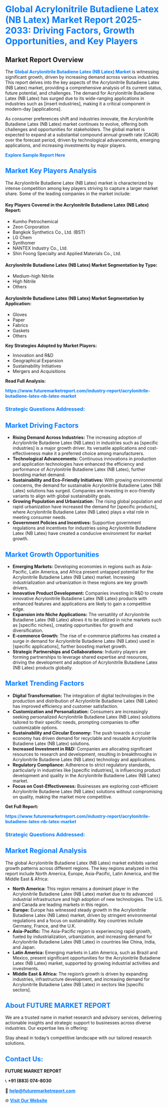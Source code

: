 <h1 style="color: #007BFF;">Global Acrylonitrile Butadiene Latex (NB Latex) Market Report 2025-2033: Driving Factors, Growth Opportunities, and Key Players</h1>

<section id="overview">
<h2>Market Report Overview</h2>
<p>The <a href="https://www.futuremarketreport.com/industry-report/acrylonitrile-butadiene-latex-nb-latex-market" style="color: #007BFF; text-decoration: none;"><strong>Global Acrylonitrile Butadiene Latex (NB Latex) Market</strong></a> is witnessing significant growth, driven by increasing demand across various industries. This report delves into the key aspects of the Acrylonitrile Butadiene Latex (NB Latex) market, providing a comprehensive analysis of its current status, future potential, and challenges. The demand for Acrylonitrile Butadiene Latex (NB Latex) has surged due to its wide-ranging applications in industries such as [insert industries], making it a critical component in modern-day [applications].</p>
<p>As consumer preferences shift and industries innovate, the Acrylonitrile Butadiene Latex (NB Latex) market continues to evolve, offering both challenges and opportunities for stakeholders. The global market is expected to expand at a substantial compound annual growth rate (CAGR) over the forecast period, driven by technological advancements, emerging applications, and increasing investments by major players.</p>
</section>

<section id="overview">
<p><a href="https://www.futuremarketreport.com/request-sample/reportId=41453" style="color: #007BFF; text-decoration: none;"><strong>Explore Sample Report Here</strong></a></p>
</section>

<section id="key-players">
<h2 style="color: #007BFF;">Market Key Players Analysis</h2>
<p>The Acrylonitrile Butadiene Latex (NB Latex) market is characterized by intense competition among key players striving to capture a larger market share. Some of the leading companies in the market include:</p>
<h4>Key Players Covered in the Acrylonitrile Butadiene Latex (NB Latex) Report:</h4>
<ul><li>Kumho Petrochemical</li><li>Zeon Corporation</li><li>Bangkok Synthetics Co., Ltd. (BST)</li><li>LG Chem</li><li>Synthomer</li><li>NANTEX Industry Co., Ltd.</li><li>Shin Foong Specialty and Applied Materials Co., Ltd.</li></ul>
<h4>Acrylonitrile Butadiene Latex (NB Latex) Market Segmentation by Type:</h4>
<ul><li>Medium-high Nitrile</li><li>High Nitrile</li><li>Others</li></ul>

<h4>Acrylonitrile Butadiene Latex (NB Latex) Market Segmentation by Application:</h4>
<ul><li>Gloves</li><li>Paper</li><li>Fabrics</li><li>Gaskets</li><li>Others</li></ul>
<p><strong>Key Strategies Adopted by Market Players:</strong></p>
<ul>
<li>Innovation and R&D</li>
<li>Geographical Expansion</li>
<li>Sustainability Initiatives</li>
<li>Mergers and Acquisitions</li>
</ul>
</section>

<section>
<p><strong>Read Full Analysis: </strong></p><a href="https://www.futuremarketreport.com/industry-report/acrylonitrile-butadiene-latex-nb-latex-market" style="color: #007BFF; text-decoration: none;"><strong>https://www.futuremarketreport.com/industry-report/acrylonitrile-butadiene-latex-nb-latex-market</strong></a>
<h3 style="color: #007BFF;">Strategic Questions Addressed:</h3>
</section>

<section id="driving-factors">
<h2 style="color: #007BFF;">Market Driving Factors</h2>
<ul>
<li><strong>Rising Demand Across Industries:</strong> The increasing adoption of Acrylonitrile Butadiene Latex (NB Latex) in industries such as [specific industries] is a major growth driver. Its versatile applications and cost-effectiveness make it a preferred choice among manufacturers.</li>
<li><strong>Technological Advancements:</strong> Continuous innovations in production and application technologies have enhanced the efficiency and performance of Acrylonitrile Butadiene Latex (NB Latex), further boosting market demand.</li>
<li><strong>Sustainability and Eco-Friendly Initiatives:</strong> With growing environmental concerns, the demand for sustainable Acrylonitrile Butadiene Latex (NB Latex) solutions has surged. Companies are investing in eco-friendly variants to align with global sustainability goals.</li>
<li><strong>Growing Population and Urbanization:</strong> The rising global population and rapid urbanization have increased the demand for [specific products], where Acrylonitrile Butadiene Latex (NB Latex) plays a vital role in meeting consumer needs.</li>
<li><strong>Government Policies and Incentives:</strong> Supportive government regulations and incentives for industries using Acrylonitrile Butadiene Latex (NB Latex) have created a conducive environment for market growth.</li>
</ul>
</section>

<section id="growth-opportunities">
<h2 style="color: #007BFF;">Market Growth Opportunities</h2>
<ul>
<li><strong>Emerging Markets:</strong> Developing economies in regions such as Asia-Pacific, Latin America, and Africa present untapped potential for the Acrylonitrile Butadiene Latex (NB Latex) market. Increasing industrialization and urbanization in these regions are key growth drivers.</li>
<li><strong>Innovative Product Development:</strong> Companies investing in R&D to create innovative Acrylonitrile Butadiene Latex (NB Latex) products with enhanced features and applications are likely to gain a competitive edge.</li>
<li><strong>Expansion into Niche Applications:</strong> The versatility of Acrylonitrile Butadiene Latex (NB Latex) allows it to be utilized in niche markets such as [specific niches], creating opportunities for growth and diversification.</li>
<li><strong>E-commerce Growth:</strong> The rise of e-commerce platforms has created a surge in demand for Acrylonitrile Butadiene Latex (NB Latex) used in [specific applications], further boosting market growth.</li>
<li><strong>Strategic Partnerships and Collaborations:</strong> Industry players are forming partnerships to leverage shared expertise and resources, driving the development and adoption of Acrylonitrile Butadiene Latex (NB Latex) products globally.</li>
</ul>
</section>

<section id="trending-factors">
<h2 style="color: #007BFF;">Market Trending Factors</h2>
<ul>
<li><strong>Digital Transformation:</strong> The integration of digital technologies in the production and distribution of Acrylonitrile Butadiene Latex (NB Latex) has improved efficiency and customer satisfaction.</li>
<li><strong>Customization and Personalization:</strong> Consumers are increasingly seeking personalized Acrylonitrile Butadiene Latex (NB Latex) solutions tailored to their specific needs, prompting companies to offer customizable options.</li>
<li><strong>Sustainability and Circular Economy:</strong> The push towards a circular economy has driven demand for recyclable and reusable Acrylonitrile Butadiene Latex (NB Latex) solutions.</li>
<li><strong>Increased Investment in R&D:</strong> Companies are allocating significant resources to research and development, resulting in breakthroughs in Acrylonitrile Butadiene Latex (NB Latex) technology and applications.</li>
<li><strong>Regulatory Compliance:</strong> Adherence to strict regulatory standards, particularly in industries like [specific industries], is influencing product development and quality in the Acrylonitrile Butadiene Latex (NB Latex) market.</li>
<li><strong>Focus on Cost-Effectiveness:</strong> Businesses are exploring cost-efficient Acrylonitrile Butadiene Latex (NB Latex) solutions without compromising on quality, making the market more competitive.</li>
</ul>
</section>

<section>
<p><strong>Get Full Report: </strong></p><a href="https://www.futuremarketreport.com/industry-report/acrylonitrile-butadiene-latex-nb-latex-market" style="color: #007BFF; text-decoration: none;"><strong>https://www.futuremarketreport.com/industry-report/acrylonitrile-butadiene-latex-nb-latex-market</strong></a>
<h3 style="color: #007BFF;">Strategic Questions Addressed:</h3>
</section>


<section id="regional-analysis">
<h2 style="color: #007BFF;">Market Regional Analysis</h2>
<p>The global Acrylonitrile Butadiene Latex (NB Latex) market exhibits varied growth patterns across different regions. The key regions analyzed in this report include North America, Europe, Asia-Pacific, Latin America, and the Middle East & Africa:</p>
<ul>
<li><strong>North America:</strong> This region remains a dominant player in the Acrylonitrile Butadiene Latex (NB Latex) market due to its advanced industrial infrastructure and high adoption of new technologies. The U.S. and Canada are leading markets in this region.</li>
<li><strong>Europe:</strong> Europe has witnessed steady growth in the Acrylonitrile Butadiene Latex (NB Latex) market, driven by stringent environmental regulations and a focus on sustainability. Key countries include Germany, France, and the U.K.</li>
<li><strong>Asia-Pacific:</strong> The Asia-Pacific region is experiencing rapid growth, fueled by industrialization, urbanization, and increasing demand for Acrylonitrile Butadiene Latex (NB Latex) in countries like China, India, and Japan.</li>
<li><strong>Latin America:</strong> Emerging markets in Latin America, such as Brazil and Mexico, present significant opportunities for the Acrylonitrile Butadiene Latex (NB Latex) market, supported by growing industrial activities and investments.</li>
<li><strong>Middle East & Africa:</strong> The region’s growth is driven by expanding industries, infrastructure development, and increasing demand for Acrylonitrile Butadiene Latex (NB Latex) in sectors like [specific sectors].</li>
</ul>
</section>

<footer>
<h2 style="color: #007BFF;">About FUTURE MARKET REPORT</h2>
<p>We are a trusted name in market research and advisory services, delivering actionable insights and strategic support to businesses across diverse industries. Our expertise lies in offering:</p>

<p>Stay ahead in today’s competitive landscape with our tailored research solutions.</p>

<h2 style="color: #007BFF;">Contact Us:</h2>
<p><strong>FUTURE MARKET REPORT</strong></p>
<p>📞 <strong>+91 (883) 074-8030</strong></p>
<p>📧 <strong><a href="mailto:help@futuremarketreport.com" style="color: #007BFF;">help@futuremarketreport.com</a></strong></p>
<p>🌐 <strong><a href="https://www.futuremarketreport.com/" style="color: #007BFF;">Visit Our Website</a></strong></p>
</footer>